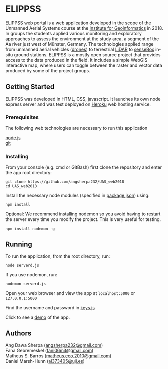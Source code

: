 # ELIPPSS

ELIPPSS web portal is a web application developed in the scope of the Unmanned Aerial Systems course at the [Institute for Geoinformatics](https://www.uni-muenster.de/Geoinformatics/en/) in 2018. In groups the students applied various monitoring and exploratory approaches to assess the environment at the study area, a segment of the Aa river just west of Münster, Germany. The technologies applied range from unmanned aerial vehicles ([drones](https://www.microdrones.com/en/)) to terrestrial [LiDAR](https://www.kickstarter.com/projects/scanse/sweep-scanning-lidar) to [senseBox](https://www.sensebox.de/) in-situ ground stations.
ELIPPSS is a mostly open source project that provides access to the data produced in the field. It includes a simple WebGIS interactive map, where users can toggle between the raster and vector data produced by some of the project groups.

## Getting Started

ELIPPSS was developed in HTML, CSS, javascript. It launches its own node express server and was test deployed on [Heroku](https://www.heroku.com/) web hosting service.

### Prerequisites

The following web technologies are necessary to run this application


[node.js](https://nodejs.org/en/)<br/>
[git](https://git-scm.com/downloads)


### Installing

From your console (e.g. cmd or GitBash) first clone the repository and enter the app root directory:

```
git clone https://github.com/angsherpa232/UAS_web2018
cd UAS_web2018
```

Install the necessary node modules (specified in [package.json](https://github.com/angsherpa232/UAS_web2018/blob/master/package.json)) using:

```
npm install
```

Optional: We recommend installing nodemon so you avoid having to restart the server every time you modify the project. This is very useful for testing.

```
npm install nodemon -g
```

## Running

To run the application, from the root directory, run:

```
node serverd.js
```

If you use nodemon, run:

```
nodemon serverd.js
```

Open your web browser and view the app at ```localhost:5000``` or ```127.0.0.1:5000```

Find the username and password in [keys.js](https://github.com/angsherpa232/UAS_web2018/blob/master/config/keys.js)

Click to see a [demo](http://uas2018.herokuapp.com) of the app.


## Authors

Ang Dawa Sherpa (angsherpa232@gmail.com)<br/>
Fana Gebremeskel (fani06mit@gmail.com)<br/>
Matheus S. Barros (matheus.eco.2010@gmail.com)<br/>
Daniel Marsh-Hunn (al373405@uji.es)
